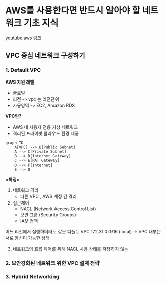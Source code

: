 # AWS를 사용한다면 반드시 알아야 할 네트워크 기초 지식

[youtube aws 링크](https://youtu.be/vCNexbgYmQ8?si=u26sFZ7HrMx4xEgv)

## VPC 중심 네트워크 구성하기

### 1. Default VPC

**AWS 자원 레벨**

- 글로벌
- 리전 -> vpc 는 리전단위
- 가용영역 -> EC2, Amazon RDS

**VPC란?**

- AWS 내 사용자 전용 가상 네트워크
- 격리된 프라이빗 클라우드 환경 제공

```mermaid
graph TD
    A[VPC] --> B[Public Subnet]
    A --> C[Private Subnet]
    B --> D[Internet Gateway]
    C --> E[NAT Gateway]
    D --> F[Internet]
    E --> D
```

**<특징>**

1. 네트워크 격리
   - 다른 VPC , AWS 계정 간 격리
2. 접근제어
   - NACL (Network Access Control List)
   - 보안 그룹 (Security Groups)
   - IAM 정책

어느 리전에서 실행하더라도 같은 디폴트 VPC 172.31.0.0/16 (local)
-> VPC 내부는 서로 통신이 가능한 상태

3. 네트워크의 흐름 제어를 위해 NACL 사용
   상태를 저장하지 않는

### 2. 보안강화된 네트워크 위한 VPC 설계 전략

### 3. Hybrid Networking
